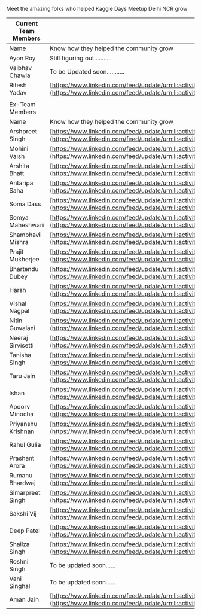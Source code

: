 Meet the amazing folks who helped Kaggle Days Meetup Delhi NCR grow

| Current Team Members |                                                                                                                                                      |
| -------------------- | ---------------------------------------------------------------------------------------------------------------------------------------------------- |
| Name                 | Know how they helped the community grow                                                                                                              |
| Ayon Roy             | Still figuring out...........                                                                                                    |
| Vaibhav Chawla       | To be Updated soon...........                                                                                                    |
| Ritesh Yadav         | [https://www.linkedin.com/feed/update/urn:li:activity:6784355996493082624](https://www.linkedin.com/feed/update/urn:li:activity:6784355996493082624)|
|                      |                                                                                                                                                      |
| Ex-Team Members      |                                                                                                                                                      |
| Name                 | Know how they helped the community grow                                                                                                              |
| Arshpreet Singh      | [https://www.linkedin.com/feed/update/urn:li:activity:6781247548008099840](https://www.linkedin.com/feed/update/urn:li:activity:6781247548008099840) |
| Mohini Vaish         | [https://www.linkedin.com/feed/update/urn:li:activity:6772525597919993856](https://www.linkedin.com/feed/update/urn:li:activity:6772525597919993856) |
| Arshita Bhatt        | [https://www.linkedin.com/feed/update/urn:li:activity:6773265242760781824](https://www.linkedin.com/feed/update/urn:li:activity:6773265242760781824) |
| Antaripa Saha        | [https://www.linkedin.com/feed/update/urn:li:activity:6773616775813853184](https://www.linkedin.com/feed/update/urn:li:activity:6773616775813853184) |
| Soma Dass            | [https://www.linkedin.com/feed/update/urn:li:activity:6773972907854053376](https://www.linkedin.com/feed/update/urn:li:activity:6773972907854053376) |
| Somya Maheshwari     | [https://www.linkedin.com/feed/update/urn:li:activity:6774347812093214720](https://www.linkedin.com/feed/update/urn:li:activity:6774347812093214720) |
| Shambhavi Mishra     | [https://www.linkedin.com/feed/update/urn:li:activity:6776882173803945984](https://www.linkedin.com/feed/update/urn:li:activity:6776882173803945984) |
| Prajit Mukherjee     | [https://www.linkedin.com/feed/update/urn:li:activity:6780845674276761601](https://www.linkedin.com/feed/update/urn:li:activity:6780845674276761601) |
| Bhartendu Dubey      | [https://www.linkedin.com/feed/update/urn:li:activity:6783755477466652672](https://www.linkedin.com/feed/update/urn:li:activity:6783755477466652672) |
| Harsh                | [https://www.linkedin.com/feed/update/urn:li:activity:6781607379613159424](https://www.linkedin.com/feed/update/urn:li:activity:6781607379613159424) |
| Vishal Nagpal        | [https://www.linkedin.com/feed/update/urn:li:activity:6781958968832081920](https://www.linkedin.com/feed/update/urn:li:activity:6781958968832081920) |
| Nitin Guwalani       | [https://www.linkedin.com/feed/update/urn:li:activity:6782313597755359233](https://www.linkedin.com/feed/update/urn:li:activity:6782313597755359233) |
| Neeraj Sirvisetti    | [https://www.linkedin.com/feed/update/urn:li:activity:6782675975642591232](https://www.linkedin.com/feed/update/urn:li:activity:6782675975642591232) |
| Tanisha Singh        | [https://www.linkedin.com/feed/update/urn:li:activity:6780159499635433472](https://www.linkedin.com/feed/update/urn:li:activity:6780159499635433472) |
| Taru Jain            | [https://www.linkedin.com/feed/update/urn:li:activity:6777242722525941760](https://www.linkedin.com/feed/update/urn:li:activity:6777242722525941760) |
| Ishan                | [https://www.linkedin.com/feed/update/urn:li:activity:6782884986380013568](https://www.linkedin.com/feed/update/urn:li:activity:6782884986380013568) |
| Apoorv Minocha       | [https://www.linkedin.com/feed/update/urn:li:activity:6783254453169590272](https://www.linkedin.com/feed/update/urn:li:activity:6783254453169590272) |
| Priyanshu Krishnan   | [https://www.linkedin.com/feed/update/urn:li:activity:6784134690040348672](https://www.linkedin.com/feed/update/urn:li:activity:6784134690040348672) |
| Rahul Gulia          | [https://www.linkedin.com/feed/update/urn:li:activity:6789405523667226624](https://www.linkedin.com/feed/update/urn:li:activity:6789405523667226624) |
| Prashant Arora       | [https://www.linkedin.com/feed/update/urn:li:activity:6792105231619649536](https://www.linkedin.com/feed/update/urn:li:activity:6792105231619649536) |
| Rumanu Bhardwaj      | [https://www.linkedin.com/feed/update/urn:li:activity:6807872790243487745](https://www.linkedin.com/feed/update/urn:li:activity:6807872790243487745) |
| Simarpreet Singh     | [https://www.linkedin.com/feed/update/urn:li:activity:6812590155485052928](https://www.linkedin.com/feed/update/urn:li:activity:6812590155485052928) |
| Sakshi Vij           | [https://www.linkedin.com/feed/update/urn:li:activity:6813697098530222080](https://www.linkedin.com/feed/update/urn:li:activity:6813697098530222080) |
| Deep Patel           | [https://www.linkedin.com/feed/update/urn:li:activity:6813316357124435968](https://www.linkedin.com/feed/update/urn:li:activity:6813316357124435968) |
| Shailza Singh        | [https://www.linkedin.com/feed/update/urn:li:activity:6812952801837248512](https://www.linkedin.com/feed/update/urn:li:activity:6812952801837248512) |
| Roshni Singh         | To be updated soon......
| Vani Singhal         | To be updated soon......
| Aman Jain            | [https://www.linkedin.com/feed/update/urn:li:activity:6868417223103520768](https://www.linkedin.com/feed/update/urn:li:activity:6868417223103520768)

